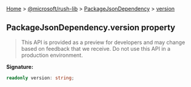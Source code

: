 [Home](./index) &gt; [@microsoft/rush-lib](./rush-lib.md) &gt; [PackageJsonDependency](./rush-lib.packagejsondependency.md) &gt; [version](./rush-lib.packagejsondependency.version.md)

## PackageJsonDependency.version property

> This API is provided as a preview for developers and may change based on feedback that we receive. Do not use this API in a production environment.
> 

<b>Signature:</b>

```typescript
readonly version: string;
```
